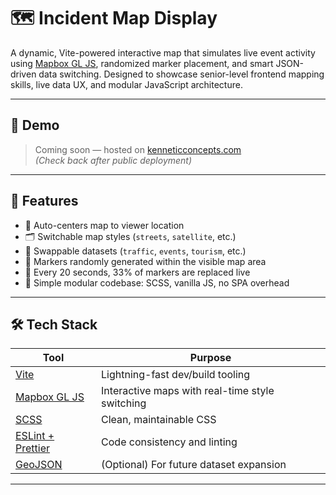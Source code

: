 # 🗺️ Incident Map Display

A dynamic, Vite-powered interactive map that simulates live event activity using [Mapbox GL JS](https://docs.mapbox.com/mapbox-gl-js/), randomized marker placement, and smart JSON-driven data switching. Designed to showcase senior-level frontend mapping skills, live data UX, and modular JavaScript architecture.

---

## 📸 Demo

> Coming soon — hosted on [kenneticconcepts.com](https://kenneticconcepts.com)  
> *(Check back after public deployment)*

---

## 🚀 Features

- 🎯 Auto-centers map to viewer location
- 🗂️ Switchable map styles (`streets`, `satellite`, etc.)
- 📁 Swappable datasets (`traffic`, `events`, `tourism`, etc.)
- 📍 Markers randomly generated within the visible map area
- 🔁 Every 20 seconds, 33% of markers are replaced live
- 🔧 Simple modular codebase: SCSS, vanilla JS, no SPA overhead

---

## 🛠️ Tech Stack

| Tool | Purpose |
|------|---------|
| [Vite](https://vitejs.dev) | Lightning-fast dev/build tooling |
| [Mapbox GL JS](https://docs.mapbox.com/mapbox-gl-js) | Interactive maps with real-time style switching |
| [SCSS](https://sass-lang.com/) | Clean, maintainable CSS |
| [ESLint + Prettier](https://eslint.org/) | Code consistency and linting |
| [GeoJSON](https://geojson.org/) | (Optional) For future dataset expansion |

---